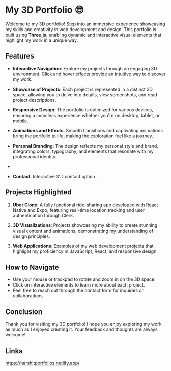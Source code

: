 # My 3D Portfolio 😎

Welcome to my 3D portfolio! Step into an immersive experience showcasing my skills and creativity in web development and design. This portfolio is built using **Three.js**, enabling dynamic and interactive visual elements that highlight my work in a unique way.

## Features

- **Interactive Navigation**: Explore my projects through an engaging 3D environment. Click and hover effects provide an intuitive way to discover my work.
  
- **Showcase of Projects**: Each project is represented in a distinct 3D space, allowing you to delve into details, view screenshots, and read project descriptions.
  
- **Responsive Design**: The portfolio is optimized for various devices, ensuring a seamless experience whether you're on desktop, tablet, or mobile.

- **Animations and Effects**: Smooth transitions and captivating animations bring the portfolio to life, making the exploration feel like a journey.

- **Personal Branding**: The design reflects my personal style and brand, integrating colors, typography, and elements that resonate with my professional identity.
- 
- **Contact**: Interactive 3'D contact option . 

## Projects Highlighted

1. **Uber Clone**: A fully functional ride-sharing app developed with React Native and Expo, featuring real-time location tracking and user authentication through Clerk.

2. **3D Visualizations**: Projects showcasing my ability to create stunning visual content and animations, demonstrating my understanding of design principles.

3. **Web Applications**: Examples of my web development projects that highlight my proficiency in JavaScript, React, and responsive design.

## How to Navigate

- Use your mouse or trackpad to rotate and zoom in on the 3D space.
- Click on interactive elements to learn more about each project.
- Feel free to reach out through the contact form for inquiries or collaborations.

## Conclusion

Thank you for visiting my 3D portfolio! I hope you enjoy exploring my work as much as I enjoyed creating it. Your feedback and thoughts are always welcome!

## Links
https://harshitportfolios.netlify.app/
